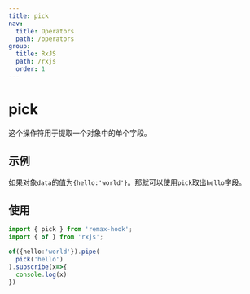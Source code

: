```yaml
---
title: pick
nav:
  title: Operators
  path: /operators
group:
  title: RxJS
  path: /rxjs
  order: 1
---
```


# pick

这个操作符用于提取一个对象中的单个字段。

## 示例

如果对象`data`的值为`{hello:'world'}`。那就可以使用`pick`取出`hello`字段。

## 使用

```typescript
import { pick } from 'remax-hook';
import { of } from 'rxjs';

of({hello:'world'}).pipe(
  pick('hello')
).subscribe(x=>{
  console.log(x)
})
```
